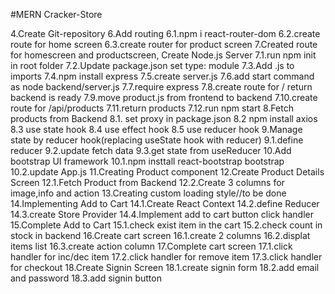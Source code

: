 #MERN Cracker-Store

4.Create Git-repository
6.Add routing
6.1.npm i react-router-dom
6.2.create route for home screen
6.3.create router for product screen
7.Created route for homescreen and productscreen,
Create Node.js Server
7.1.run npm init in root folder
7.2.Update package.json set type: module
7.3.Add .js to imports
7.4.npm install express
7.5.create server.js
7.6.add start command as node backend/server.js
7.7.require express
7.8.create route for / return backend is ready
7.9.move product.js from frontend to backend
7.10.create route for /api/products
7.11.return products
7.12.run npm start
8.Fetch products from Backend
8.1. set proxy in package.json
8.2 npm install axios
8.3 use state hook
8.4 use effect hook
8.5 use reducer hook
9.Manage state by reducer hook(replacing useState hook with reducer)
9.1.define reducer
9.2.update fetch data
9.3.get state from useReducer
10.Add bootstrap UI framework
10.1.npm insttall react-bootstrap bootstrap
10.2.update App.js
11.Creating Product component
12.Create Product Details Screen
12.1.Fetch Product from Backend
12.2.Create 3 columns for image,info and action
13.Creating custom loading style//to be done
14.Implementing Add to Cart
14.1.Create React Context
14.2.define Reducer
14.3.create Store Provider
14.4.Implement add to cart button click handler
15.Complete Add to Cart
15.1.check exist item in the cart
15.2.check count in stock in backend
16.Create cart screen
16.1.create 2 columns
16.2.displat items list
16.3.create action column
17.Complete cart screen
17.1.click handler for inc/dec item
17.2.click handler for remove item
17.3.click handler for checkout
18.Create Signin Screen
18.1.create signin form
18.2.add email and password
18.3.add signin button
